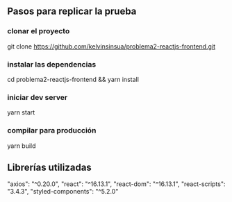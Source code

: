 ## Pasos para replicar la prueba

### clonar el proyecto

git clone https://github.com/kelvinsinsua/problema2-reactjs-frontend.git

### instalar las dependencias

cd problema2-reactjs-frontend && yarn install

### iniciar dev server

yarn start

### compilar para producción

yarn build

## Librerías utilizadas

"axios": "^0.20.0",
"react": "^16.13.1",
"react-dom": "^16.13.1",
"react-scripts": "3.4.3",
"styled-components": "^5.2.0"

